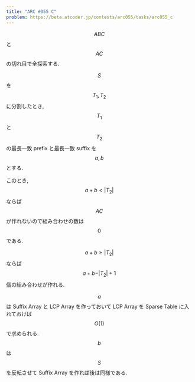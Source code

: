 ```yaml
---
title: "ARC #055 C"
problem: https://beta.atcoder.jp/contests/arc055/tasks/arc055_c
---
```

$$ ABC $$ と $$ AC $$ の切れ目で全探索する.

$$ S $$ を $$ T_1, T_2 $$ に分割したとき, $$ T_1 $$ と $$ T_2 $$ の最長一致 prefix と最長一致 suffix を $$ a, b $$ とする.

このとき, $$ a+b \lt \vert T_2 \vert $$ ならば $$ AC $$ が作れないので組み合わせの数は $$ 0 $$ である.

$$ a+b \geq \vert T_2 \vert $$ ならば $$ a+b- \vert T_2 \vert +1 $$ 個の組み合わせが作れる.

$$ a $$ は Suffix Array と LCP Array を作っておいて LCP Array を Sparse Table に入れておけば $$ O(1) $$ で求められる. $$ b $$ は $$ S $$ を反転させて Suffix Array を作れば後は同様である.
